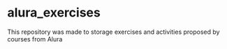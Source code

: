 # alura_exercises
This repository was made to storage exercises and activities proposed by courses from Alura
